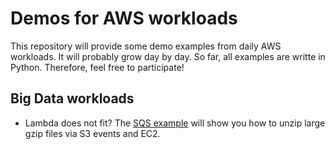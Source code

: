 # Demos for AWS workloads

This repository will provide some demo examples from daily AWS workloads. It will probably grow day by day. So far, all examples are writte in Python. Therefore, feel free to participate!

## Big Data workloads

* Lambda does not fit? The [SQS example](SQS/README.MD) will show you how to unzip large gzip files via S3 events and EC2.
